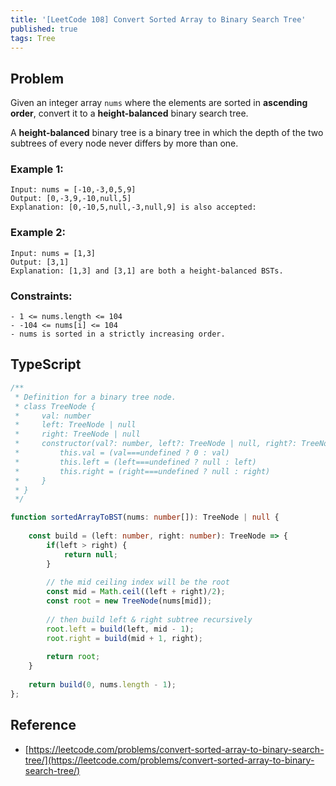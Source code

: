 ```yaml
---
title: '[LeetCode 108] Convert Sorted Array to Binary Search Tree'
published: true
tags: Tree
---
```


## Problem

Given an integer array `nums` where the elements are sorted in **ascending order**, convert it to a **height-balanced** binary search tree.

A **height-balanced** binary tree is a binary tree in which the depth of the two subtrees of every node never differs by more than one.

### Example 1:

```
Input: nums = [-10,-3,0,5,9]
Output: [0,-3,9,-10,null,5]
Explanation: [0,-10,5,null,-3,null,9] is also accepted:
```

### Example 2:

```
Input: nums = [1,3]
Output: [3,1]
Explanation: [1,3] and [3,1] are both a height-balanced BSTs.
```
 
### Constraints:

```
- 1 <= nums.length <= 104
- -104 <= nums[i] <= 104
- nums is sorted in a strictly increasing order.
```

## TypeScript

```typescript
/**
 * Definition for a binary tree node.
 * class TreeNode {
 *     val: number
 *     left: TreeNode | null
 *     right: TreeNode | null
 *     constructor(val?: number, left?: TreeNode | null, right?: TreeNode | null) {
 *         this.val = (val===undefined ? 0 : val)
 *         this.left = (left===undefined ? null : left)
 *         this.right = (right===undefined ? null : right)
 *     }
 * }
 */

function sortedArrayToBST(nums: number[]): TreeNode | null {
    
    const build = (left: number, right: number): TreeNode => {
        if(left > right) {
            return null;
        }
        
        // the mid ceiling index will be the root
        const mid = Math.ceil((left + right)/2);
        const root = new TreeNode(nums[mid]);
        
        // then build left & right subtree recursively
        root.left = build(left, mid - 1);
        root.right = build(mid + 1, right);
        
        return root;
    }
    
    return build(0, nums.length - 1);
};
```

## Reference

- [https://leetcode.com/problems/convert-sorted-array-to-binary-search-tree/](https://leetcode.com/problems/convert-sorted-array-to-binary-search-tree/)